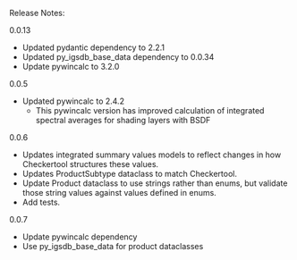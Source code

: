 Release Notes:


0.0.13
- Updated pydantic dependency to 2.2.1
- Updated py_igsdb_base_data dependency to 0.0.34
- Update pywincalc to 3.2.0


0.0.5
- Updated pywincalc to 2.4.2 
  - This pywincalc version has improved calculation of integrated spectral averages for shading layers with BSDF

0.0.6
- Updates integrated summary values models to reflect changes in how Checkertool structures these values. 
- Updates ProductSubtype dataclass to match Checkertool.
- Update Product dataclass to use strings rather than enums, but validate those string values against values defined in enums.
- Add tests.

0.0.7
- Update pywincalc dependency
- Use py_igsdb_base_data for product dataclasses
